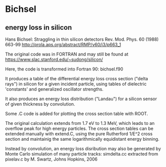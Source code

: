 
# Bichsel

## energy loss in silicon

Hans Bichsel: Straggling in thin silicon detectors
Rev. Mod. Phys. 60 (1988) 663-99
http://prola.aps.org/abstract/RMP/v60/i3/p663_1

The original code was in FORTRAN and may still be found at
https://www.slac.stanford.edu/~sudong/silicon/

Here, the code is transformed into Fortran 90: bichsel.f90

It produces a table of the differential energy loss cross section
("delta rays") in silicon for a given incident particle, using
tables of dielectric 'constants' and generalized oscillator strengths.

It also produces an energy loss distribution ("Landau") for a
silicon sensor of given thickness by convolution.

Some .C code is added for plotting the cross section table with ROOT.

The original calculation extends from 1.7 eV to 1.3 MeV, which leads
to an overflow peak for high energy particles.
The cross section tables can be extended manually with extend.C,
using the pure Rutherford 1/E^2 cross section and maintainig the same
logarithmically equidistant energy binning.

Instead by convolution, an energy loss disribution may also be
generated by Monte Carlo simulation of many particle tracks: simdelta.cc
extracted from pixelav.c by M. Swartz, Johns Hopkins, 2006
